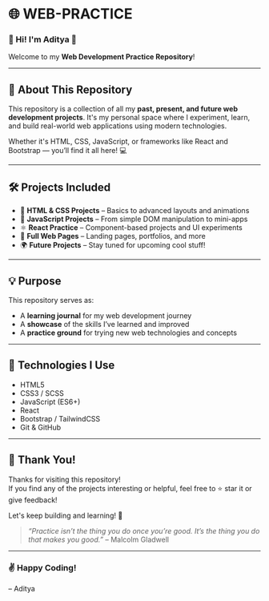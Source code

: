 # 🌐 WEB-PRACTICE

### 👋 Hi! I'm Aditya 🚀  
Welcome to my **Web Development Practice Repository**!

---

## 📘 About This Repository

This repository is a collection of all my **past, present, and future web development projects**. It's my personal space where I experiment, learn, and build real-world web applications using modern technologies.  

Whether it's HTML, CSS, JavaScript, or frameworks like React and Bootstrap — you’ll find it all here! 💻

---

## 🛠️ Projects Included

- 🎨 **HTML & CSS Projects** – Basics to advanced layouts and animations  
- 🧠 **JavaScript Projects** – From simple DOM manipulation to mini-apps  
- ⚛️ **React Practice** – Component-based projects and UI experiments  
- 📁 **Full Web Pages** – Landing pages, portfolios, and more  
- 🌍 **Future Projects** – Stay tuned for upcoming cool stuff!

---

## 💡 Purpose

This repository serves as:
- A **learning journal** for my web development journey  
- A **showcase** of the skills I’ve learned and improved  
- A **practice ground** for trying new web technologies and concepts

---

## 🚀 Technologies I Use

- HTML5  
- CSS3 / SCSS  
- JavaScript (ES6+)  
- React  
- Bootstrap / TailwindCSS  
- Git & GitHub

---

## 🙌 Thank You!

Thanks for visiting this repository!  
If you find any of the projects interesting or helpful, feel free to ⭐️ star it or give feedback!  

Let's keep building and learning! 💪

> _“Practice isn’t the thing you do once you’re good. It’s the thing you do that makes you good.”_ – Malcolm Gladwell

---

### ✌️ Happy Coding!  
– Aditya
